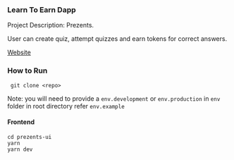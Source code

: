 ### Learn To Earn Dapp

Project Description: Prezents.

User can create quiz, attempt quizzes and earn tokens for correct answers.

[Website](https://www.prezents.xyz/)

### How to Run

```
 git clone <repo>
```

Note: you will need to provide a `env.development` or `env.production` in `env` folder in root directory refer `env.example`

#### Frontend

```
cd prezents-ui
yarn
yarn dev
```
